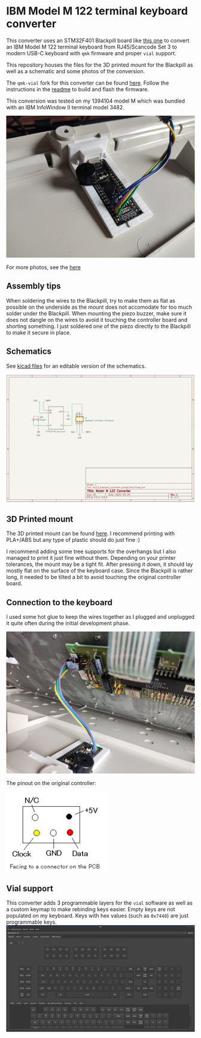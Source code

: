 # IBM Model M 122 terminal keyboard converter


This converter uses an STM32F401 Blackpill board like [this one](https://stm32-base.org/boards/STM32F401CEU6-WeAct-Black-Pill-V3.0) to convert an IBM Model M 122 terminal keyboard from RJ45/Scancode Set 3 to modern USB-C keyboard with `qmk` firmware and proper `vial` support.

This repository houses the files for the 3D printed mount for the Blackpill as well as a schematic and some photos of the conversion.

The `qmk-vial` fork for this converter can be found [here](https://github.com/lokuciejewski/vial-qmk). Follow the instructions in the [readme](https://github.com/lokuciejewski/vial-qmk/blob/vial/keyboards/converter/ibm_m122/readme.md) to build and flash the firmware.

This conversion was tested on my 1394104 model M which was bundled with an IBM InfoWindow II terminal model 3482.

![converter mount](./media/converter/converter_mounted.jpg)

For more photos, see the [here](./media/converter/)

## Assembly tips

When soldering the wires to the Blackpill, try to make them as flat as possible on the underside as the mount does not accomodate for too much solder under the Blackpill. When mounting the piezo buzzer, make sure it does not dangle on the wires to avoid it touching the controller board and shorting something. I just soldered one of the piezo directly to the Blackpill to make it secure in place.

## Schematics

See [kicad files](./m122_blackpill_converter_kicad_files/) for an editable version of the schematics.

![schematics](./media/schematics.jpg)

## 3D Printed mount

The 3D printed mount can be found [here](./3d_printed_mount/Model%20M%20Blackpill%20Mount.stl). I recommend printing with PLA+/ABS but any type of plastic should do just fine :)

I recommend adding some tree supports for the overhangs but I also managed to print it just fine without them.
Depending on your printer tolerances, the mount may be a tight fit. After pressing it down, it should lay mostly flat on the surface of the keyboard case.
Since the Blackpill is rather long, it needed to be tilted a bit to avoid touching the original controller board.

## Connection to the keyboard

I used some hot glue to keep the wires together as I plugged and unplugged it quite often during the initial development phase.

![converter inside](./media/converter/inside.jpg)

The pinout on the original controller:

![conn pinout](./media/conn_pinout.png)

## Vial support

This converter adds 3 programmable layers for the `vial` software as well as a custom keymap to make rebinding keys easier. Empty keys are not populated on my keyboard. Keys with hex values (such as `0x7440`) are just programmable keys.
![vial keymap](./media/vial_keymap.png)
